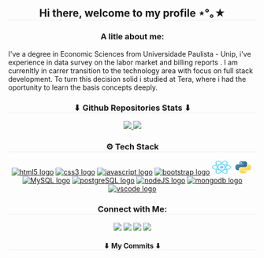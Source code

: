 <h2 aria-hidden="true"  align="center" style="border-bottom: #d9dbdb77 solid 1px;">Hi there, welcome to my profile ⋆°｡★</h2>

<h3 aria-hidden="true" align="center" >A litle about me:</h3>
<!-- <p>Sou graduada em Ciências Econômicas pela Universidade Paulista - Unip, tenho experiência em levantamento de dados sobre Mercado de trabalho e relatórios de faturamentos.Atualmente estou em transição de carreira para a área de tecnologia tendo foco de atuação no desenvolvimento full stack. Para tornar essa decisão mais sólida fiz o curso de Full Stack Development na Tera, onde tive a oportunidade de aprender na prática os conceitos base com mais pronfundidade. </p> -->
  <p>I've a degree in Economic Sciences from Universidade Paulista - Unip, i've experience in data survey on the labor market and billing reports . I am currenltly in carrer transition to the technology area with focus on full stack development. To turn this decision solid i studied at Tera, where i had the oportunity to learn the basis concepts deeply.</p>

<h3 aria-hidden="true" align="center" style="border-bottom: #d9dbdb77 solid 1px;">⬇︎ Github Repositories Stats ⬇︎</h3>

<div align="center">
  
<a href="https://github.com/nayaracferreira">
<img height="180em" src="https://github-readme-stats.vercel.app/api?username=nayaracferreira&show_icons=true&theme=gruvbox_light&include_all_commits=true&count_private=true"/>
<img height="180em" src="https://github-readme-stats.vercel.app/api/top-langs/?username=nayaracferreira&layout=compact&langs_count=7&theme=gruvbox_light"/>    
</div>   
      
<h3 aria-hidden="true" align="center"style="border-bottom: #d9dbdb77 solid 1px;"><a></a>⚙️ Tech Stack</h3>

<div align="center" dir="auto">                       
          
<a target="_blank" rel="noopener noreferrer nofollow" href="https://camo.githubusercontent.com/da7acacadecf91d6dc02efcd2be086bb6d78ddff19a1b7a0ab2755a6fda8b1e9/68747470733a2f2f63646e2e6a7364656c6976722e6e65742f67682f64657669636f6e732f64657669636f6e2f69636f6e732f68746d6c352f68746d6c352d6f726967696e616c2e737667">
<img src="https://camo.githubusercontent.com/da7acacadecf91d6dc02efcd2be086bb6d78ddff19a1b7a0ab2755a6fda8b1e9/68747470733a2f2f63646e2e6a7364656c6976722e6e65742f67682f64657669636f6e732f64657669636f6e2f69636f6e732f68746d6c352f68746d6c352d6f726967696e616c2e737667" height="26" width="42" alt="html5 logo" data-canonical-src="https://cdn.jsdelivr.net/gh/devicons/devicon/icons/html5/html5-original.svg" style="max-width: 100%;"></a>
                       
<a target="_blank" rel="noopener noreferrer nofollow" href="https://camo.githubusercontent.com/2e496d4bfc6f753ddca87b521ce95c88219f77800212ffa6d4401ad368c82170/68747470733a2f2f63646e2e6a7364656c6976722e6e65742f67682f64657669636f6e732f64657669636f6e2f69636f6e732f637373332f637373332d6f726967696e616c2e737667">
<img src="https://camo.githubusercontent.com/2e496d4bfc6f753ddca87b521ce95c88219f77800212ffa6d4401ad368c82170/68747470733a2f2f63646e2e6a7364656c6976722e6e65742f67682f64657669636f6e732f64657669636f6e2f69636f6e732f637373332f637373332d6f726967696e616c2e737667" height="26" width="42" alt="css3 logo" data-canonical-src="https://cdn.jsdelivr.net/gh/devicons/devicon/icons/css3/css3-original.svg" style="max-width: 100%;"></a>
            
<a target="_blank" rel="noopener noreferrer nofollow" href="https://camo.githubusercontent.com/442c452cb73752bb1914ce03fce2017056d651a2099696b8594ddf5ccc74825e/68747470733a2f2f63646e2e6a7364656c6976722e6e65742f67682f64657669636f6e732f64657669636f6e2f69636f6e732f6a6176617363726970742f6a6176617363726970742d6f726967696e616c2e737667">
<img src="https://camo.githubusercontent.com/442c452cb73752bb1914ce03fce2017056d651a2099696b8594ddf5ccc74825e/68747470733a2f2f63646e2e6a7364656c6976722e6e65742f67682f64657669636f6e732f64657669636f6e2f69636f6e732f6a6176617363726970742f6a6176617363726970742d6f726967696e616c2e737667" height="26" width="42" alt="javascript logo" data-canonical-src="https://cdn.jsdelivr.net/gh/devicons/devicon/icons/javascript/javascript-original.svg" style="max-width: 100%;"></a>

<a target="_blank" rel="noopener noreferrer nofollow" href="https://camo.githubusercontent.com/c76217244e1b3700a87058abf858e20a313b06dfadd972121d0d42de5bd20fa5/68747470733a2f2f63646e2e6a7364656c6976722e6e65742f67682f64657669636f6e732f64657669636f6e2f69636f6e732f626f6f7473747261702f626f6f7473747261702d6f726967696e616c2e737667">
<img src="https://camo.githubusercontent.com/c76217244e1b3700a87058abf858e20a313b06dfadd972121d0d42de5bd20fa5/68747470733a2f2f63646e2e6a7364656c6976722e6e65742f67682f64657669636f6e732f64657669636f6e2f69636f6e732f626f6f7473747261702f626f6f7473747261702d6f726967696e616c2e737667" height="26" width="42" alt="bootstrap logo" data-canonical-src="https://cdn.jsdelivr.net/gh/devicons/devicon/icons/bootstrap/bootstrap-original.svg" style="max-width: 100%;"></a>
           
<a target="_blank" rel="noopener noreferrer nofollow" href="https://raw.githubusercontent.com/devicons/devicon/master/icons/react/react-original.svg">
<img alt="Rafa-React" height="30" width="40" src="https://raw.githubusercontent.com/devicons/devicon/master/icons/react/react-original.svg" style="max-width: 100%;"></a>

<a target="_blank" rel="noopener noreferrer nofollow" href="https://raw.githubusercontent.com/devicons/devicon/master/icons/python/python-original.svg">
<img  alt="Logo-Python" height="30" width="40" src="https://raw.githubusercontent.com/devicons/devicon/master/icons/python/python-original.svg" style="max-width: 100%;"></a>

<a target="_blank" rel="noopener noreferrer nofollow" href="https://user-images.githubusercontent.com/25181517/183896128-ec99105a-ec1a-4d85-b08b-1aa1620b2046.png">
<img height="40" alt="MySQL logo" src="https://user-images.githubusercontent.com/25181517/183896128-ec99105a-ec1a-4d85-b08b-1aa1620b2046.png" style="max-width: 100%;"></a>

<a target="_blank" rel="noopener noreferrer nofollow" href="https://user-images.githubusercontent.com/25181517/117208740-bfb78400-adf5-11eb-97bb-09072b6bedfc.png">
<img height="40" alt="postgreSQL logo" src="https://user-images.githubusercontent.com/25181517/117208740-bfb78400-adf5-11eb-97bb-09072b6bedfc.png" style="max-width: 100%;"></a>
            
<a target="_blank" rel="noopener noreferrer nofollow" href="https://user-images.githubusercontent.com/25181517/183568594-85e280a7-0d7e-4d1a-9028-c8c2209e073c.png">
<img height="40" alt="nodeJS logo" src="https://user-images.githubusercontent.com/25181517/183568594-85e280a7-0d7e-4d1a-9028-c8c2209e073c.png" style="max-width: 100%;"></a>

<a target="_blank" rel="noopener noreferrer nofollow" href="https://user-images.githubusercontent.com/25181517/182884177-d48a8579-2cd0-447a-b9a6-ffc7cb02560e.png">
<img height="35" alt="mongodb logo" src="https://user-images.githubusercontent.com/25181517/182884177-d48a8579-2cd0-447a-b9a6-ffc7cb02560e.png" style="max-width: 100%;"></a>
         
<a target="_blank" rel="noopener noreferrer nofollow" href="https://user-images.githubusercontent.com/25181517/192108891-d86b6220-e232-423a-bf5f-90903e6887c3.png">
<img height="30" alt="vscode logo"  src="https://user-images.githubusercontent.com/25181517/192108891-d86b6220-e232-423a-bf5f-90903e6887c3.png" style="max-width: 100%;"></a>
              
 </div>         
        
<h3 align="center" style="border-bottom: #d9dbdb77 solid 1px;">Connect with Me:</h3>

<div align="center">
<a href="https://instagram.com/naydcf?igshid=Yzg5MTU1MDY" target="_blank">
<img src="https://img.shields.io/badge/Instagram-E4405F?style=for-the-badge&logo=instagram&logoColor=white" target="_blank"></a> 

<a href="https://www.linkedin.com/in/nayara-c-ferreira" target="_blank">
<img src="https://img.shields.io/badge/-LinkedIn-%230077B5?style=for-the-badge&logo=linkedin&logoColor=white" target="_blank"></a> 

<a href="https://discord.com/channels/@Nayara#1952" target="_blank">
<img src="https://img.shields.io/badge/Discord-5865F2?style=for-the-badge&logo=discord&logoColor=white" target="_blank"></a> 
        
<a href = "mailto:nayara.dcf@gmail.com">
<img src="https://img.shields.io/badge/-Gmail-%23333?style=for-the-badge&logo=gmail&logoColor=white" target="_blank"></a>

</div>        
        
<h4 aria-hidden="true" align="center" style="border-bottom: #d9dbdb77 solid 1px;">⬇︎ My Commits ⬇︎</h4>       

<!--
<a target="_blank" rel="noopener noreferrer" href="https://github.com/nayaracferreira/nayaracferreira/blob/output/github-contribution-grid-snake.svg#gh-dark-mode-only"><img src="https://github.com/nayaracferreira/nayaracferreira/raw/output/github-contribution-grid-snake.svg#gh-dark-mode-only" alt="snake gif" style="max-width: 100%;"></a> 
-->
      
</div>
    
